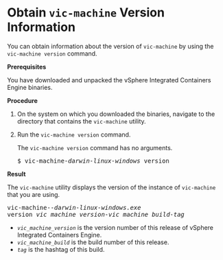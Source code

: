 # Obtain `vic-machine` Version Information #

You can obtain information about the version of `vic-machine` by using the `vic-machine version` command.

**Prerequisites**

You have downloaded and unpacked the vSphere Integrated Containers Engine binaries.

**Procedure**

1. On the system on which you downloaded the binaries, navigate to the directory that contains the `vic-machine` utility.
2. Run the `vic-machine version` command.

   The `vic-machine version` command has no arguments.

   <pre>$ vic-machine<i>-darwin</i><i>-linux</i><i>-windows</i> version</pre>

**Result**

The `vic-machine` utility displays the version of the instance of `vic-machine` that you are using. 

<pre>vic-machine-<i>-darwin</i><i>-linux</i><i>-windows.exe</i> 
version <i>vic_machine_version</i>-<i>vic_machine_build</i>-<i>tag</i></pre>

- <code><i>vic_machine_version</i></code> is the version number of this release of vSphere Integrated Containers Engine.
- <code><i>vic_machine_build</i></code> is the build number of this release.
- <code><i>tag</i></code> is the hashtag of this build.